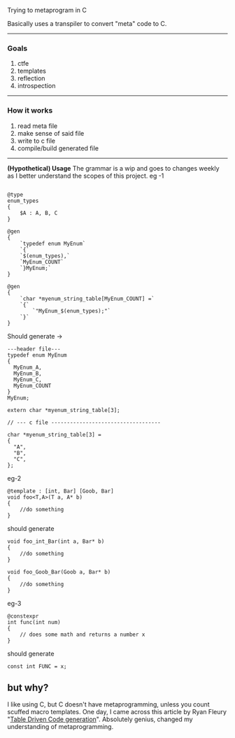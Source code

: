 
Trying to metaprogram in C

Basically uses a transpiler  to convert "meta" code to C. 


-----
### Goals
 1. ctfe 
 2. templates 
 3. reflection 
 4. introspection

----


### How it works


 1. read meta file 
 2. make sense of said file 
 3. write to c file
 4.  compile/build generated file

------

**(Hypothetical) Usage**
The grammar is a wip and goes to changes weekly as I better understand the scopes of this project.
eg -1 
```

@type
enum_types
{
    $A : A, B, C
}

@gen
{
    `typedef enum MyEnum`
    `{`
    `$(enum_types),`
    `MyEnum_COUNT`
    `}MyEnum;`
}

@gen
{
    `char *myenum_string_table[MyEnum_COUNT] =`
    `{`
        `"MyEnum_$(enum_types);"`
    `}`
}
```
Should generate ->
```
---header file---
typedef enum MyEnum
{
  MyEnum_A,
  MyEnum_B,
  MyEnum_C,
  MyEnum_COUNT
}
MyEnum;

extern char *myenum_string_table[3];

// --- c file -----------------------------------

char *myenum_string_table[3] =
{
  "A",
  "B",
  "C",
};
```

eg-2
```
@template : [int, Bar] [Goob, Bar]
void foo<T,A>(T a, A* b)
{
    //do something
}
```

should generate
```
void foo_int_Bar(int a, Bar* b)
{
    //do something
}

void foo_Goob_Bar(Goob a, Bar* b)
{
    //do something
}
```

eg-3
```
@constexpr
int func(int num)
{
    // does some math and returns a number x
}
```

should generate
```
const int FUNC = x;
```


## but why?

I like using C, but C doesn't have metaprogramming, unless you count scuffed macro templates. One day, I came across this article by Ryan Fleury "[Table Driven Code generation](https://www.rfleury.com/p/table-driven-code-generation)". Absolutely genius, changed my understanding of metaprogramming.
